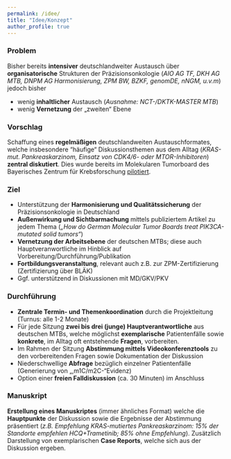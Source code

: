 ```yaml
---
permalink: /idee/
title: "Idee/Konzept"
author_profile: true
---
```


### Problem
Bisher bereits **intensiver** deutschlandweiter Austausch über **organisatorische** Strukturen der Präzisionsonkologie (_AIO AG TF, DKH AG MTB, DNPM AG Harmonisierung, ZPM BW, BZKF, genomDE, nNGM, u.v.m_) jedoch bisher 
* wenig **inhaltlicher** Austausch (_Ausnahme: NCT-/DKTK-MASTER MTB_)
* wenig **Vernetzung** der „zweiten“ Ebene

### Vorschlag
Schaffung eines **regelmäßigen** deutschlandweiten Austauschformates, welche insbesondere “häufige“ Diskussionsthemen aus dem Alltag (_KRAS-mut. Pankreaskarzinom, Einsatz von CDK4/6- oder MTOR-Inhibitoren_) **zentral diskutiert**. Dies wurde bereits im Molekularen Tumorboard des Bayerisches Zentrum für Krebsforschung [pilotiert](https://team-deutschland.org/files/BZKF-MTB.pdf).

### Ziel
* Unterstützung der **Harmonisierung und Qualitätssicherung** der Präzisionsonkologie in Deutschland
* **Außenwirkung und Sichtbarmachung** mittels publiziertem Artikel zu jedem Thema (_„How do German Molecular Tumor Boards treat PIK3CA-mutated solid tumors“_)
* **Vernetzung der Arbeitsebene** der deutschen MTBs; diese auch Hauptveranwortliche im Hinblick auf Vorbereitung/Durchführung/Publikation
* **Fortbildungsveranstaltung**, relevant auch z.B. zur ZPM-Zertifizierung (Zertifizierung über BLÄK)
* Ggf. unterstützend in Diskussionen mit MD/GKV/PKV

### Durchführung
* **Zentrale Termin- und Themenkoordination** durch die Projektleitung (Turnus: alle 1-2 Monate)
* Für jede Sitzung **zwei bis drei (junge) Hauptverantwortliche** aus deutschen MTBs, welche möglichst **exemplarische** Patientenfälle sowie **konkrete**, im Alltag oft entstehende **Fragen**, vorbereiten.
* Im Rahmen der Sitzung **Abstimmung mittels Videokonferenztools** zu den vorbereitenden Fragen sowie Dokumentation der Diskussion
* Niederschwellige **Abfrage** bezüglich einzelner Patientenfälle (Generierung von „,m1C/m2C-“Evidenz)
* Option einer **freien Falldiskussion** (ca. 30 Minuten) im Anschluss

### Manuskript
**Erstellung eines Manuskriptes** (immer ähnliches Format) welche die **Hauptpunkte** der Diskussion sowie die Ergebnisse der Abstimmung präsentiert (_z.B. Empfehlung KRAS-mutiertes Pankreaskarzinom: 15% der Standorte empfehlen HCQ+Trametinib; 85% ohne Empfehlung_). Zusätzlich Darstellung von exemplarischen **Case Reports**, welche sich aus der Diskussion ergeben.